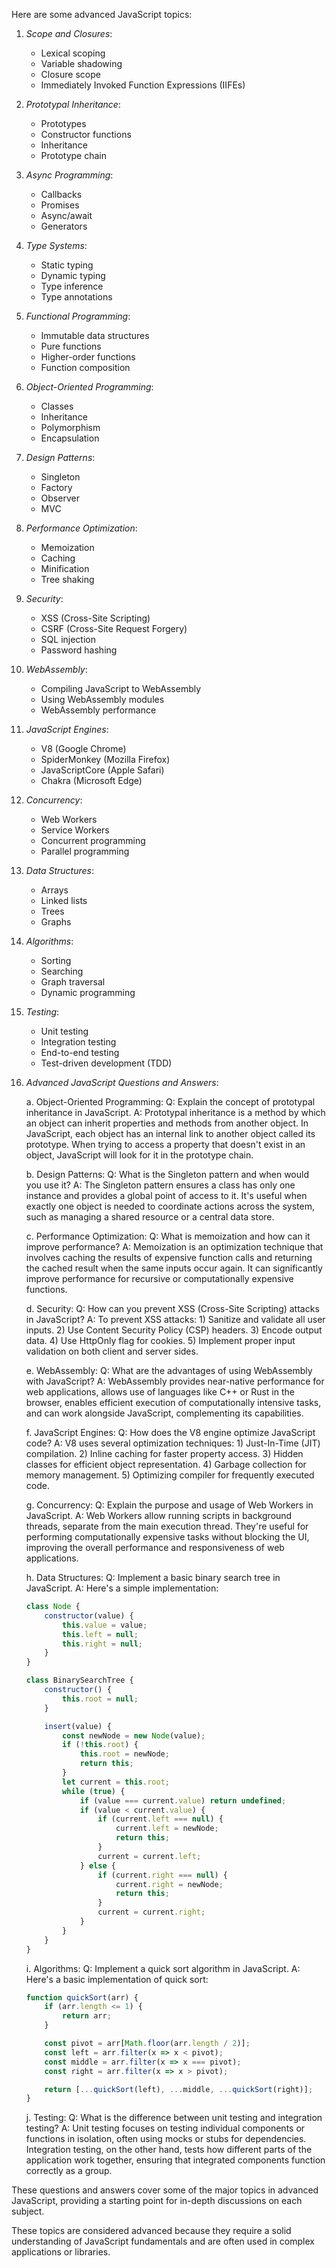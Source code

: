 Here are some advanced JavaScript topics:

1. *Scope and Closures*:
    - Lexical scoping
    - Variable shadowing
    - Closure scope
    - Immediately Invoked Function Expressions (IIFEs)
2. *Prototypal Inheritance*:
    - Prototypes
    - Constructor functions
    - Inheritance
    - Prototype chain
3. *Async Programming*:
    - Callbacks
    - Promises
    - Async/await
    - Generators
4. *Type Systems*:
    - Static typing
    - Dynamic typing
    - Type inference
    - Type annotations
5. *Functional Programming*:
    - Immutable data structures
    - Pure functions
    - Higher-order functions
    - Function composition
6. *Object-Oriented Programming*:
    - Classes
    - Inheritance
    - Polymorphism
    - Encapsulation
7. *Design Patterns*:
    - Singleton
    - Factory
    - Observer
    - MVC
8. *Performance Optimization*:
    - Memoization
    - Caching
    - Minification
    - Tree shaking
9. *Security*:
    - XSS (Cross-Site Scripting)
    - CSRF (Cross-Site Request Forgery)
    - SQL injection
    - Password hashing
10. *WebAssembly*:
    - Compiling JavaScript to WebAssembly
    - Using WebAssembly modules
    - WebAssembly performance
11. *JavaScript Engines*:
    - V8 (Google Chrome)
    - SpiderMonkey (Mozilla Firefox)
    - JavaScriptCore (Apple Safari)
    - Chakra (Microsoft Edge)
12. *Concurrency*:
    - Web Workers
    - Service Workers
    - Concurrent programming
    - Parallel programming
13. *Data Structures*:
    - Arrays
    - Linked lists
    - Trees
    - Graphs
14. *Algorithms*:
    - Sorting
    - Searching
    - Graph traversal
    - Dynamic programming
15. *Testing*:
    - Unit testing
    - Integration testing
    - End-to-end testing
    - Test-driven development (TDD)

16. *Advanced JavaScript Questions and Answers*:

    a. Object-Oriented Programming:
    Q: Explain the concept of prototypal inheritance in JavaScript.
    A: Prototypal inheritance is a method by which an object can inherit properties and methods from another object. In JavaScript, each object has an internal link to another object called its prototype. When trying to access a property that doesn't exist in an object, JavaScript will look for it in the prototype chain.

    b. Design Patterns:
    Q: What is the Singleton pattern and when would you use it?
    A: The Singleton pattern ensures a class has only one instance and provides a global point of access to it. It's useful when exactly one object is needed to coordinate actions across the system, such as managing a shared resource or a central data store.

    c. Performance Optimization:
    Q: What is memoization and how can it improve performance?
    A: Memoization is an optimization technique that involves caching the results of expensive function calls and returning the cached result when the same inputs occur again. It can significantly improve performance for recursive or computationally expensive functions.

    d. Security:
    Q: How can you prevent XSS (Cross-Site Scripting) attacks in JavaScript?
    A: To prevent XSS attacks: 1) Sanitize and validate all user inputs. 2) Use Content Security Policy (CSP) headers. 3) Encode output data. 4) Use HttpOnly flag for cookies. 5) Implement proper input validation on both client and server sides.

    e. WebAssembly:
    Q: What are the advantages of using WebAssembly with JavaScript?
    A: WebAssembly provides near-native performance for web applications, allows use of languages like C++ or Rust in the browser, enables efficient execution of computationally intensive tasks, and can work alongside JavaScript, complementing its capabilities.

    f. JavaScript Engines:
    Q: How does the V8 engine optimize JavaScript code?
    A: V8 uses several optimization techniques: 1) Just-In-Time (JIT) compilation. 2) Inline caching for faster property access. 3) Hidden classes for efficient object representation. 4) Garbage collection for memory management. 5) Optimizing compiler for frequently executed code.

    g. Concurrency:
    Q: Explain the purpose and usage of Web Workers in JavaScript.
    A: Web Workers allow running scripts in background threads, separate from the main execution thread. They're useful for performing computationally expensive tasks without blocking the UI, improving the overall performance and responsiveness of web applications.

    h. Data Structures:
    Q: Implement a basic binary search tree in JavaScript.
    A: Here's a simple implementation:
    ```javascript
    class Node {
        constructor(value) {
            this.value = value;
            this.left = null;
            this.right = null;
        }
    }

    class BinarySearchTree {
        constructor() {
            this.root = null;
        }

        insert(value) {
            const newNode = new Node(value);
            if (!this.root) {
                this.root = newNode;
                return this;
            }
            let current = this.root;
            while (true) {
                if (value === current.value) return undefined;
                if (value < current.value) {
                    if (current.left === null) {
                        current.left = newNode;
                        return this;
                    }
                    current = current.left;
                } else {
                    if (current.right === null) {
                        current.right = newNode;
                        return this;
                    }
                    current = current.right;
                }
            }
        }
    }
    ```

    i. Algorithms:
    Q: Implement a quick sort algorithm in JavaScript.
    A: Here's a basic implementation of quick sort:
    ```javascript
    function quickSort(arr) {
        if (arr.length <= 1) {
            return arr;
        }

        const pivot = arr[Math.floor(arr.length / 2)];
        const left = arr.filter(x => x < pivot);
        const middle = arr.filter(x => x === pivot);
        const right = arr.filter(x => x > pivot);

        return [...quickSort(left), ...middle, ...quickSort(right)];
    }
    ```

    j. Testing:
    Q: What is the difference between unit testing and integration testing?
    A: Unit testing focuses on testing individual components or functions in isolation, often using mocks or stubs for dependencies. Integration testing, on the other hand, tests how different parts of the application work together, ensuring that integrated components function correctly as a group.

These questions and answers cover some of the major topics in advanced JavaScript, providing a starting point for in-depth discussions on each subject.

These topics are considered advanced because they require a solid understanding of JavaScript fundamentals and are often used in complex applications or libraries.